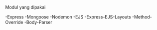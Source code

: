 Modul yang dipakai

-Express
-Mongoose
-Nodemon
-EJS
-Express-EJS-Layouts
-Method-Override
-Body-Parser
